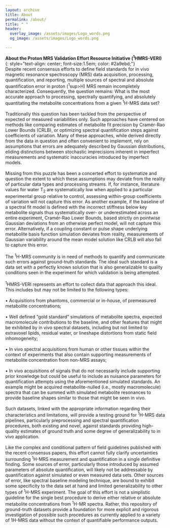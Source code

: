 ```yaml
---
layout: archive
title: About
permalink: /about/
title: " "
header: 
  overlay_image: /assets/images/Logo_words.png
  og_image: /assets/images/Logo_words.png

---
```


**About the Proton MRS Validation Effort Resource Initiative (<sup>1</sup>HMRS-VERI)<br/>**
{: style="text-align: center; font-size:1.5em; color: #2a9ebd;"}
<br/>
Despite recent consensus efforts to define field standards for in vivo magnetic resonance spectroscopy (MRS) data acquisition, processing, quantification, and reporting, multiple sources of spectral and absolute quantification error in proton (<sup>1</sup>sup>H) MRS remain incompletely characterized. Consequently, the question remains: What is the most accurate approach to processing, spectrally quantifying, and absolutely quantitating the metabolite concentrations from a given <sup>1</sup>H-MRS data set?<br/>
<br/>
Traditionally this question has been tackled from the perspective of expected or measured variabilities only. Such approaches have centered on methods like comparing estimates of metabolite fit precision by Cramér-Rao Lower Bounds (CRLB), or optimizing spectral quantification steps against coefficients of variation. Many of these approaches, while derived directly from the data in question and often convenient to implement, rely on assumptions that errors are adequately described by Gaussian distributions, eliding distinctions between stochastic imprecisions inherent in imperfect measurements and systematic inaccuracies introduced by imperfect models.<br/>
<br/>
Missing from this puzzle has been a concerted effort to systematize and question the extent to which these assumptions may deviate from the reality of particular data types and processing streams. If, for instance, literature values for water T<sub>2</sub> are systematically low when applied to a particular experimental group relative to control, assessing within-group coefficients of variation will not capture this error. As another example, if the baseline of a spectral fit model is defined with the incorrect stiffness below key metabolite signals thus systematically over- or underestimated across an entire experiment, Cramér-Rao Lower Bounds, based strictly on pointwise Gaussian deviations from an otherwise perfect model, will not capture this error. Alternatively, if a coupling constant or pulse shape underlying metabolite basis function simulation deviates from reality, measurements of Gaussian variability around the mean model solution like CRLB will also fail to capture this error.<br/>
<br/>
The <sup>1</sup>H-MRS community is in need of methods to quantify and communicate such errors against ground-truth standards. The ideal such standard is a data set with a perfectly known solution that is also generalizable to quality conditions seen in the experiment for which validation is being attempted.<br/>
<br/> 
<sup>1</sup>HMRS-VERI represents an effort to collect data that approach this ideal. This includes but may not be limited to the following types:<br/>
<br/>
• Acquisitions from phantoms, commercial or in-house, of premeasured metabolite concentrations;<br/>
<br/>
• Well defined “gold standard” simulations of metabolite spectra, expected macromolecule contributions to the baseline, and other features that might be exhibited by in vivo spectral datasets, including but not limited to extravoxel lipids, residual water, or lineshape distortions from static field inhomogeneity;<br/>
<br/>
• In vivo spectral acquisitions from human or other tissues within the context of experiments that also contain supporting measurements of metabolite concentration from non-MRS assays;<br/>
<br/>
• In vivo acquisitions of signals that do not necessarily include supporting prior knowledge but could be useful to include as nuisance parameters for quantification attempts using the aforementioned simulated standards. An example might be acquired metabolite-nulled (i.e., mostly macromolecule) spectra that can be summed with simulated metabolite resonances to provide baseline shapes similar to those that might be seen in vivo.<br/>
<br/>
Such datasets, linked with the appropriate information regarding their characteristics and limitations, will provide a testing ground for <sup>1</sup>H-MRS data pipelines, particularly preprocessing and spectral quantification procedures, both existing and novel, against standards providing high-quality estimates of ground truth and some degree of generalizability to in vivo application.<br/>
<br/>
Like the complex and conditional pattern of field guidelines published with the recent consensus papers, this effort cannot fully clarify uncertainties surrounding <sup>1</sup>H-MRS measurement and quantification in a single definitive finding. Some sources of error, particularly those introduced by assumed parameters of absolute quantification, will likely not be addressable by quantification against simulated or even measured data sets. Other sources of error, like spectral baseline modeling technique, are bound to exhibit some specificity to the data set at hand and limited generalizability to other types of <sup>1</sup>H-MRS experiment. The goal of this effort is not a simplistic guideline for the single best procedure to derive either relative or absolute metabolite concentrations from <sup>1</sup>H-MR spectra. Rather, this repository of ground-truth datasets provide a foundation for more explicit and rigorous investigation of possible such procedures as currently applied to a variety of 1H-MRS data without the context of quantifiable performance outputs. 

